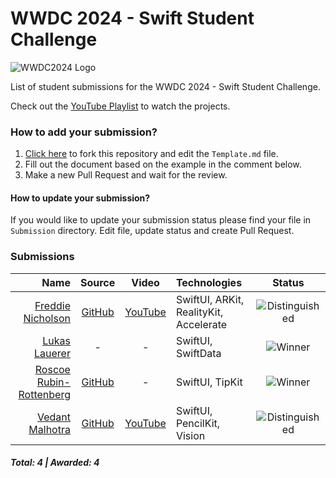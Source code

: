# WWDC 2024 - Swift Student Challenge
![WWDC2024 Logo](logo.png)

List of student submissions for the WWDC 2024 - Swift Student Challenge.

Check out the [YouTube Playlist](https://youtube.com/playlist?list=PLhL6AIw-Jhh99O682niPeGCgx6Nki1ark&si=PioLyvrSwZmqda7Z) to watch the projects.

### How to add your submission?
1. [Click here](https://github.com/wwdc/2024/edit/main/Template.md) to fork this repository and edit the `Template.md` file.
2. Fill out the document based on the example in the comment below.
3. Make a new Pull Request and wait for the review.

#### How to update your submission?
If you would like to update your submission status please find your file in `Submission` directory. Edit file, update status and create Pull Request.

### Submissions

| Name | Source |    Video    | Technologies | Status |
|-----:|:------:|:-----------:|:-------------|:------:|
|[Freddie Nicholson](https://fr3ddie.me)|[GitHub](https://github.com/FreddieN/lifter-ssc24-public)|[YouTube](https://youtu.be/OpXI9ef8jg8)|SwiftUI, ARKit, RealityKit, Accelerate|![Distinguished](https://img.shields.io/badge/distinguished-goldenrod?style=for-the-badge)|
|[Lukas Lauerer](https://www.twitter.com/custusfox)|-|-|SwiftUI, SwiftData|![Winner](https://img.shields.io/badge/winner-green?style=for-the-badge)|
|[Roscoe Rubin-Rottenberg](https://knotbin.xyz)|[GitHub](https://github.com/knotbin/climate-campaign)|-|SwiftUI, TipKit|![Winner](https://img.shields.io/badge/winner-green?style=for-the-badge)|
|[Vedant Malhotra](https://vedantapps.com)|[GitHub](https://github.com/vedantapps/MagiCode)|[YouTube](https://youtu.be/Czi55_9cUzc)|SwiftUI, PencilKit, Vision|![Distinguished](https://img.shields.io/badge/distinguished-goldenrod?style=for-the-badge)|

##### Total: 4 | Awarded: 4
